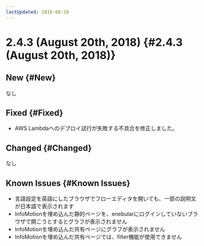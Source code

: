 ```yaml
---
lastUpdated: 2018-08-20
---
```


# 2.4.3 (August 20th, 2018) {#2.4.3 (August 20th, 2018)}

## New {#New}

なし

## Fixed {#Fixed}

- AWS Lambdaへのデプロイ試行が失敗する不具合を修正しました。

## Changed {#Changed}

なし

## Known Issues {#Known Issues}

- 言語設定を英語にしたブラウザでフローエディタを開いても、一部の説明文が日本語で表示されます
- InfoMotionを埋め込んだ静的ページを、enebularにログインしていないブラウザで開こうとするとグラフが表示されません
- InfoMotionを埋め込んだ共有ページにグラフが表示されません
- InfoMotionを埋め込んだ共有ページでは、filter機能が使用できません
